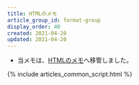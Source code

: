 ```yaml
---
title: HTMLのメモ
article_group_id: format-group
display_order: 40
created: 2021-04-20
updated: 2021-04-20
---
```

- 当メモは、[HTMLのメモ](https://thinktwice.tech/it/structured_text_data/html/)へ移管しました。

{% include articles_common_script.html %}
